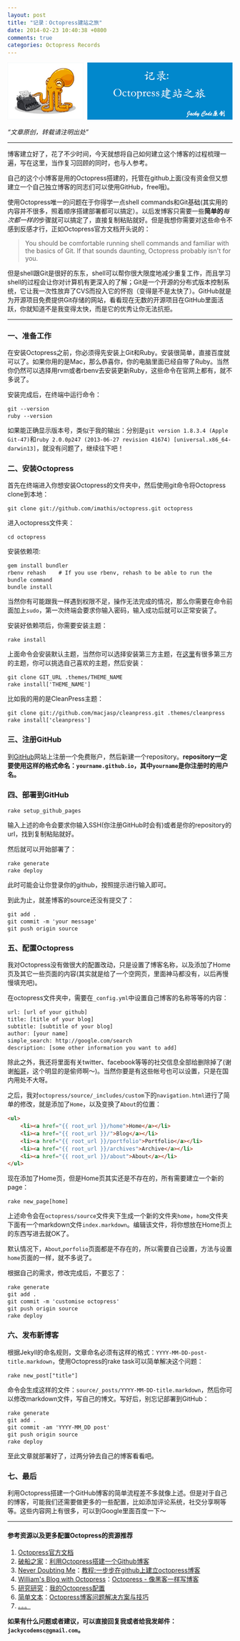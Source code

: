 ```yaml
---
layout: post
title: "记录：Octopress建站之旅"
date: 2014-02-23 10:40:38 +0800
comments: true
categories: Octopress Records
---
```


![ariticle 2](/images/article/article2.jpg)

<!-- more -->

*“文章原创，转载请注明出处”*

***

博客建立好了，花了不少时间，今天就想将自己如何建立这个博客的过程梳理一遍，写在这里，当作复习回顾的同时，也与人参考。

自己的这个小博客是用的Octopress搭建的，托管在github上面(没有资金但又想建立一个自己独立博客的同志们可以使用GitHub，free哦)。

使用Octopress唯一的问题在于你得学一点shell commands和Git基础(其实用的内容并不很多，照着顺序搭建部署都可以搞定）。以后发博客只需要一些**简单的***每次都一样的*步骤就可以搞定了，直接复制粘贴就好。但是我想你需要对这些命令不感到反感才行，正如Octopress官方文档开头说的：

>You should be comfortable running shell commands and familiar with the basics of Git. If that sounds daunting, Octopress probably isn't for you.

但是shell跟Git是很好的东东，shell可以帮你很大限度地减少重复工作，而且学习shell的过程会让你对计算机有更深入的了解；Git是一个开源的分布式版本控制系统，它让我一次性放弃了CVS而投入它的怀抱（变得是不是太快了）。GitHub就是为开源项目免费提供Git存储的网站，看看现在无数的开源项目在GitHub里面活跃，你就知道不是我变得太快，而是它的优秀让你无法抗拒。

***

### 一、准备工作
在安装Octopress之前，你必须得先安装上Git和Ruby。安装很简单，直接百度就可以了。如果你用的是Mac，那么恭喜你，你的电脑里面已经自带了Ruby。当然你仍然可以选择用rvm或者rbenv去安装更新Ruby，这些命令在官网上都有，就不多说了。

安装完成后，在终端中运行命令：

```
git --version
ruby --version
```

如果能正确显示版本号，类似于我的输出：分别是`git version 1.8.3.4 (Apple Git-47)`和`ruby 2.0.0p247 (2013-06-27 revision 41674) [universal.x86_64-darwin13]`，就没有问题了，继续往下吧！


### 二、安装Octopress
首先在终端进入你想安装Octopress的文件夹中，然后使用git命令将Octopress clone到本地：

```
git clone git://github.com/imathis/octopress.git octopress
```

进入octopress文件夹：

```
cd octopress
```

安装依赖项:

```
gem install bundler
rbenv rehash    # If you use rbenv, rehash to be able to run the bundle command
bundle install
```

当然你有可能跟我一样遇到权限不足，操作无法完成的情况，那么你需要在命令前面加上`sudo`，第一次终端会要求你输入密码，输入成功后就可以正常安装了。

安装好依赖项后，你需要安装主题：

```
rake install
```

上面命令会安装默认主题，当然你可以选择安装第三方主题，在[这里](https://github.com/imathis/octopress/wiki/3rd-Party-Octopress-Themes)有很多第三方的主题，你可以挑选自己喜欢的主题，然后安装：

```
git clone GIT_URL .themes/THEME_NAME
rake install['THEME_NAME']
```

比如我的用的是CleanPress主题：

```
git clone git://github.com/macjasp/cleanpress.git .themes/cleanpress
rake install['cleanpress']
```

### 三、注册GitHub
到[GitHub](https://github.com/)网站上注册一个免费账户，然后新建一个repository。**repository一定要使用这样的格式命名：`yourname.github.io`，其中`yourname`是你注册时的用户名。**

### 四、部署到GitHub

```
rake setup_github_pages
```

输入上述的命令会要求你输入SSH(你注册GitHub时会有)或者是你的repository的url，找到复制粘贴就好。

然后就可以开始部署了：

```
rake generate
rake deploy
```

此时可能会让你登录你的github，按照提示进行输入即可。

到此为止，就差博客的source还没有提交了：

```
git add .
git commit -m 'your message'
git push origin source
```

### 五、配置Octopress
我对Octopress没有做很大的配置改动，只是设置了博客名称，以及添加了Home页及其它一些页面的内容(其实就是给了一个空网页，里面神马都没有，以后再慢慢填充吧)。

在octopress文件夹中，需要在`_config.yml`中设置自己博客的名称等等的内容：

```
url: [url of your github]
title: [title of your blog]
subtitle: [subtitle of your blog]
author: [your name]
simple_search: http://google.com/search
description: [some other information you want to add]
```

除此之外，我还将里面有关twitter、facebook等等的社交信息全部给删除掉了(谢谢[船哥](http://beyondvincent.com/)，这个明显的是偷师啊～)。当然你要是有这些帐号也可以设置，只是在国内用处不大呀。

之后，我对`octopress/source/_includes/custom`下的`navigation.html`进行了简单的修改，就是添加了`Home`，以及变换了`About`的位置：

``` html
<ul>
	<li><a href="{{ root_url }}/home">Home</a></li>
	<li><a href="{{ root_url }}/">Blog</a></li>
	<li><a href="{{ root_url }}/portfolio">Portfolio</a></li>
	<li><a href="{{ root_url }}/archives">Archive</a></li>
	<li><a href="{{ root_url }}/about">About</a></li>
</ul>
```

现在添加了Home页，但是Home页其实还是不存在的，所有需要建立一个新的page：

```
rake new_page[home]
```

上述命令会在`octopress/source`文件夹下生成一个新的文件夹`home`，`home`文件夹下面有一个markdown文件`index.markdown`。编辑该文件，将你想放在Home页上的东西写进去就OK了。

默认情况下，`About`,`porfolio`页面都是不存在的，所以需要自己设置，方法与设置`home`页面的一样，就不多说了。

根据自己的需求，修改完成后，不要忘了：

```
rake generate
git add .
git commit -m 'customise octopress'
git push origin source
rake deploy
```

### 六、发布新博客
根据Jekyll的命名规则，文章命名必须有这样的格式：`YYYY-MM-DD-post-title.markdown`，使用Octopress的rake task可以简单解决这个问题：

```
rake new_post["title"]
```

命令会生成这样的文件：`source/_posts/YYYY-MM-DD-title.markdown`，然后你可以修改markdown文件，写自己的博文。写好后，别忘记部署到GitHub：

```
rake generate
git add .
git commit -am 'YYYY-MM_DD post'
git push origin source
rake deploy
```

至此文章就部署好了，过两分钟去自己的博客看看吧。

### 七、最后
利用Octopress搭建一个GitHub博客的简单流程差不多就像上述。但是对于自己的博客，可能我们还需要做更多的一些配置，比如添加评论系统，社交分享啊等等。这些内容网上有很多，可以到Google里面百度一下～

***

#### 参考资源以及更多配置Octopress的资源推荐
1. [Octopress官方文档](http://octopress.org/docs/setup/)
2. [破船之家](http://beyondvincent.com/)：[利用Octopress搭建一个Github博客](http://beyondvincent.com/blog/2013/08/03/108-creating-a-github-blog-using-octopress/)
3. [Never Doubting Me](http://never.doubting.me/)：[教程:一步步在github上建立octopress博客](http://never.doubting.me/2013/04/18/2013-04-18-setup-octopress-on-github-step-by-step/)
4. [William's Blog with Octopress](http://williamherry.com/)：[Octopress - 像黑客一样写博客](http://williamherry.com/blog/2012/07/20/octopress-setup/)
5. [研究研究](http://www.yanjiuyanjiu.com/)：[我的Octopress配置](http://www.yanjiuyanjiu.com/blog/20130402/)
6. [简单文本](http://agiledon.github.io/)：[Octopress博客问题解决方案与技巧](http://agiledon.github.io/blog/2012/12/25/octopress-issues-solution-and-tips/)
7. [。。。](https://www.google.com.hk/search?newwindow=1&safe=strict&espv=210&es_sm=119&q=octopress%E6%95%99%E7%A8%8B&oq=octopress%E6%95%99%E7%A8%8B&gs_l=serp.12..35i39.5308.6241.0.8806.10.8.0.0.0.1.237.921.0j3j2.5.0....0...1c.1j4.35.serp..6.4.789.PMKW2jRRdPI)

**如果有什么问题或者建议，可以直接回复我或者给我发邮件：`jackycodemsc@gmail.com`。**